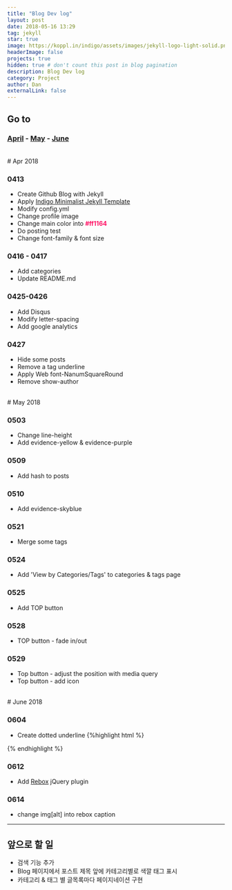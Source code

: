 ```yaml
---
title: "Blog Dev log"
layout: post
date: 2018-05-16 13:29
tag: jekyll
star: true
image: https://koppl.in/indigo/assets/images/jekyll-logo-light-solid.png
headerImage: false
projects: true
hidden: true # don't count this post in blog pagination
description: Blog Dev log
category: Project
author: Dan
externalLink: false
---
```


## Go to
<h3><a href="#Apr">April</a> - <a href="#May">May</a> - <a href="#June">June</a></h3>

<div class="breaker"></div>
<br>
<div id="Apr"></div>
# Apr 2018
<div class="underlined"></div>

### 0413
* Create Github Blog with Jekyll
* Apply <a href="http://koppl.in/indigo/" style="text-decoration:underline">Indigo Minimalist Jekyll Template</a>
* Modify config.yml
* Change profile image
* Change main color into <span style="color:#ff1164">**#ff1164**</span>
* Do posting test
* Change font-family & font size

### 0416 - 0417
* Add categories
* Update README.md

### 0425-0426
* Add Disqus
* Modify letter-spacing
* Add google analytics

### 0427
* Hide some posts
* Remove a tag underline
* Apply Web font-NanumSquareRound
* Remove show-author

<div id="May"></div>
<br>
# May 2018
<div class="underlined"></div>

### 0503
* Change line-height
* Add <span class="evidence-yellow">evidence-yellow</span> & <span class="evidence-purple">evidence-purple</span>

### 0509
* Add hash to posts

### 0510
* Add <span class="evidence-skyblue">evidence-skyblue</span>

### 0521
* Merge some tags

### 0524
* Add 'View by Categories/Tags' to categories & tags page

### 0525
* Add TOP button

### 0528
* TOP button - fade in/out

### 0529
* Top button - adjust the position with media query
* Top button - add icon

<div id="June"></div>
<br>
# June 2018
<div class="underlined"></div>

### 0604
* Create dotted underline
{%highlight html %}
<div class="underlined"></div>
{% endhighlight %}

### 0612
* Add <a href="https://github.com/trentrichardson/jQuery-Rebox">Rebox</a> jQuery plugin

### 0614
* change img[alt] into rebox caption


---
## 앞으로 할 일

* 검색 기능 추가
* Blog 페이지에서 포스트 제목 앞에 카테고리별로 색깔 태그 표시
* 카테고리 & 태그 별 글목록마다 페이지네이션 구현
